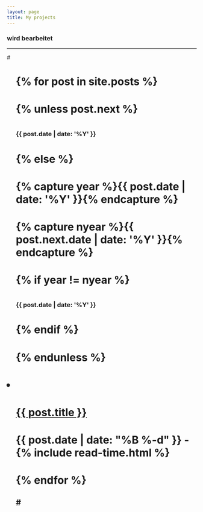 ```yaml
---
layout: page
title: My projects
---
```


### wird bearbeitet
---
#<ul class="posts">
#  {% for post in site.posts %}

#    {% unless post.next %}
#      <h3>{{ post.date | date: '%Y' }}</h3>
#    {% else %}
#      {% capture year %}{{ post.date | date: '%Y' }}{% endcapture %}
#      {% capture nyear %}{{ post.next.date | date: '%Y' }}{% endcapture %}
#      {% if year != nyear %}
#        <h3>{{ post.date | date: '%Y' }}</h3>
#      {% endif %}
#    {% endunless %}

#    <li itemscope>
#      <a href="{{ site.github.url }}{{ post.url }}">{{ post.title }}</a>
#      <p class="post-date"><span><i class="fa fa-calendar" aria-hidden="true"></i> {{ post.date | date: "%B %-d" }} - <i class="fa fa-clock-o" aria-hidden="true"></i> {% include read-time.html %}</span></p>
#    </li>

#  {% endfor %}
#</ul>
---
